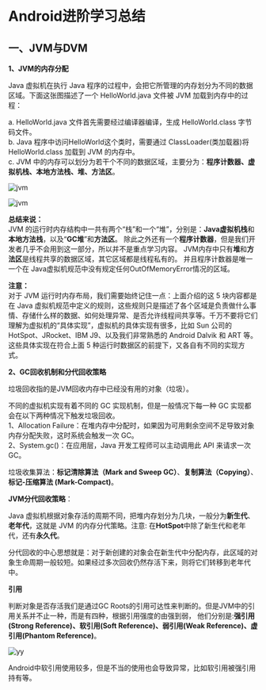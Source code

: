 # Android进阶学习总结

## 一、JVM与DVM

**1、JVM的内存分配**  

Java 虚拟机在执行 Java 程序的过程中，会把它所管理的内存划分为不同的数据区域。下面这张图描述了一个 HelloWorld.java 文件被 JVM 加载到内存中的过程：

a. HelloWorld.java 文件首先需要经过编译器编译，生成 HelloWorld.class 字节码文件。  
b. Java 程序中访问HelloWorld这个类时，需要通过 ClassLoader(类加载器)将HelloWorld.class 加载到 JVM 的内存中。  
c. JVM 中的内存可以划分为若干个不同的数据区域，主要分为：**程序计数器、虚拟机栈、本地方法栈、堆、方法区**。  

![jvm](https://img.upyun.zzming.cn/android/jvm_fp.png)

![jvm](https://img.upyun.zzming.cn/android/jvm_ing.png)

**总结来说：**  
JVM 的运行时内存结构中一共有两个“栈”和一个“堆”，分别是：**Java虚拟机栈**和**本地方法栈**，以及“**GC堆**”和**方法区**。
除此之外还有一个**程序计数器**，但是我们开发者几乎不会用到这一部分，所以并不是重点学习内容。 
JVM内存中只有**堆**和**方法区**是线程共享的数据区域，其它区域都是线程私有的。
并且程序计数器是唯一一个在 Java虚拟机规范中没有规定任何OutOfMemoryError情况的区域。

**注意：**  
对于 JVM 运行时内存布局，我们需要始终记住一点：上面介绍的这 5 块内容都是在 Java 虚拟机规范中定义的规则，这些规则只是描述了各个区域是负责做什么事情、存储什么样的数据、如何处理异常、是否允许线程间共享等。千万不要将它们理解为虚拟机的“具体实现”，虚拟机的具体实现有很多，比如 Sun 公司的 HotSpot、JRocket、IBM J9、以及我们非常熟悉的 Android Dalvik 和 ART 等。这些具体实现在符合上面 5 种运行时数据区的前提下，又各自有不同的实现方式。

**2、GC回收机制和分代回收策略**  

垃圾回收指的是JVM回收内存中已经没有用的对象（垃圾）。

不同的虚拟机实现有着不同的 GC 实现机制，但是一般情况下每一种 GC 实现都会在以下两种情况下触发垃圾回收。  
1、Allocation Failure：在堆内存中分配时，如果因为可用剩余空间不足导致对象内存分配失败，这时系统会触发一次 GC。  
2、System.gc()：在应用层，Java 开发工程师可以主动调用此 API 来请求一次 GC。

垃圾收集算法：**标记清除算法（Mark and Sweep GC）**、**复制算法（Copying）**、**标记-压缩算法 (Mark-Compact)**。

**JVM分代回收策略**：  

Java 虚拟机根据对象存活的周期不同，把堆内存划分为几块，一般分为**新生代**、**老年代**，这就是 JVM 的内存分代策略。注意: 在**HotSpot**中除了新生代和老年代，还有**永久代**。

分代回收的中心思想就是：对于新创建的对象会在新生代中分配内存，此区域的对象生命周期一般较短。如果经过多次回收仍然存活下来，则将它们转移到老年代中。

**引用**

判断对象是否存活我们是通过GC Roots的引用可达性来判断的。但是JVM中的引用关系并不止一种，而是有四种，根据引用强度的由强到弱，
他们分别是:**强引用(Strong Reference)、软引用(Soft Reference)、弱引用(Weak Reference)、虚引用(Phantom Reference)**。

![yy](https://img.upyun.zzming.cn/android/gc_yy.png)

Android中软引用使用较多，但是不当的使用也会导致异常，比如软引用被强引用持有等。
